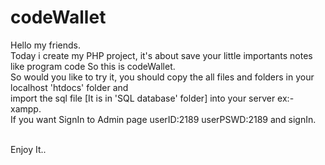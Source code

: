 # codeWallet

Hello my friends.<br>
Today i create my PHP project, it's about save your little importants notes like program code So this is codeWallet.<br>
So would you like to try it, you should copy the all files and folders in your localhost 'htdocs' folder and <br>import the sql file [It is in 'SQL database' folder] into your server ex:- xampp. <br>
If  you want SignIn to Admin page userID:2189 userPSWD:2189 and signIn.  <br><br>

Enjoy It..
